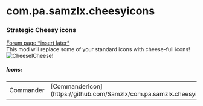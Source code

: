 # com.pa.samzlx.cheesyicons
<h3>Strategic Cheesy icons</h3>

<a href="https://github.com/Samzlx/com.pa.samzlx.cheesyicons">Forum page \*insert later\*</a>
<br>
This mod will replace some of your standard icons with cheese-full icons!
<br>
<img src="http://i.imgur.com/PYSztFZ.png" alt="CheeseI">Cheese!</img>
<br>
<h5>Icons: </h5>
<table>
  <tr>
    <td>Commander</td>
    <td>[CommanderIcon](https://github.com/Samzlx/com.pa.samzlx.cheesyicons/raw/master/ui/main/atlas/icon_atlas/img/strategic_icons/icon_si_commander.png)</td>
  </tr>
</table>
